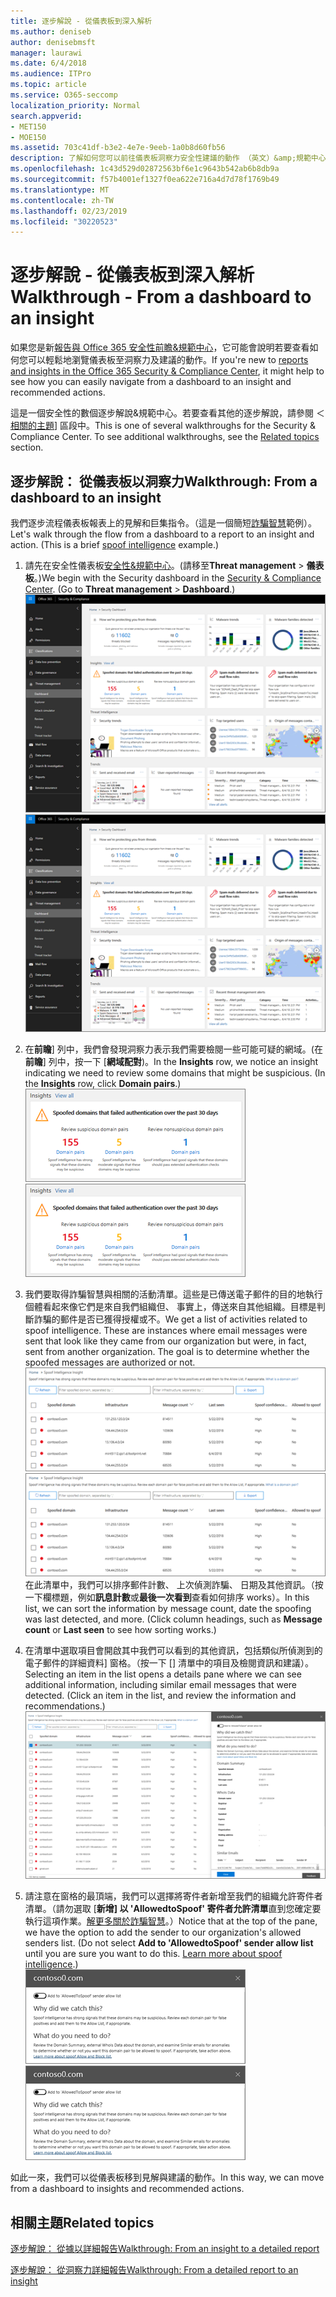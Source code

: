 ```yaml
---
title: 逐步解說 - 從儀表板到深入解析
ms.author: deniseb
author: denisebmsft
manager: laurawi
ms.date: 6/4/2018
ms.audience: ITPro
ms.topic: article
ms.service: O365-seccomp
localization_priority: Normal
search.appverid:
- MET150
- MOE150
ms.assetid: 703c41df-b3e2-4e7e-9eeb-1a0b8d60fb56
description: 了解如何您可以前往儀表板洞察力安全性建議的動作 （英文）&amp;規範中心。
ms.openlocfilehash: 1c43d529d02872563bf6e1c9643b542ab6b8db9a
ms.sourcegitcommit: f57b4001ef1327f0ea622e716a4d7d78f1769b49
ms.translationtype: MT
ms.contentlocale: zh-TW
ms.lasthandoff: 02/23/2019
ms.locfileid: "30220523"
---
```

# <a name="walkthrough---from-a-dashboard-to-an-insight"></a><span data-ttu-id="3963a-103">逐步解說 - 從儀表板到深入解析</span><span class="sxs-lookup"><span data-stu-id="3963a-103">Walkthrough - From a dashboard to an insight</span></span>

<span data-ttu-id="3963a-104">如果您是新[報告與 Office 365 安全性前瞻&amp;規範中心](reports-and-insights-in-security-and-compliance.md)，它可能會說明若要查看如何您可以輕鬆地瀏覽儀表板至洞察力及建議的動作。</span><span class="sxs-lookup"><span data-stu-id="3963a-104">If you're new to [reports and insights in the Office 365 Security &amp; Compliance Center](reports-and-insights-in-security-and-compliance.md), it might help to see how you can easily navigate from a dashboard to an insight and recommended actions.</span></span> 
  
<span data-ttu-id="3963a-p101">這是一個安全性的數個逐步解說&amp;規範中心。若要查看其他的逐步解說，請參閱 ＜[相關的主題](#related-topics)] 區段中。</span><span class="sxs-lookup"><span data-stu-id="3963a-p101">This is one of several walkthroughs for the Security &amp; Compliance Center. To see additional walkthroughs, see the [Related topics](#related-topics) section.</span></span> 
  
## <a name="walkthrough-from-a-dashboard-to-an-insight"></a><span data-ttu-id="3963a-107">逐步解說： 從儀表板以洞察力</span><span class="sxs-lookup"><span data-stu-id="3963a-107">Walkthrough: From a dashboard to an insight</span></span>

<span data-ttu-id="3963a-p102">我們逐步流程儀表板報表上的見解和巨集指令。（這是一個簡短[詐騙智慧](learn-about-spoof-intelligence.md)範例）。</span><span class="sxs-lookup"><span data-stu-id="3963a-p102">Let's walk through the flow from a dashboard to a report to an insight and action. (This is a brief [spoof intelligence](learn-about-spoof-intelligence.md) example.)</span></span> 
  
1. <span data-ttu-id="3963a-p103">請先在安全性儀表板[安全性&amp;規範中心](https://protection.office.com)。(請移至**Threat management** \> **儀表板**。)</span><span class="sxs-lookup"><span data-stu-id="3963a-p103">We begin with the Security dashboard in the [Security &amp; Compliance Center](https://protection.office.com). (Go to **Threat management** \> **Dashboard**.)</span></span><br><span data-ttu-id="3963a-112">![安全性&amp;規範中心選擇 Threat management\>儀表板](media/05a38660-eb13-4960-a266-11809c453d95.png)</span><span class="sxs-lookup"><span data-stu-id="3963a-112">![In the Security &amp; Compliance Center, choose Threat management \> Dashboard](media/05a38660-eb13-4960-a266-11809c453d95.png)</span></span><br>
  
2. <span data-ttu-id="3963a-p104">在**前瞻**] 列中，我們會發現洞察力表示我們需要檢閱一些可能可疑的網域。(在**前瞻**] 列中，按一下 [**網域配對**)。</span><span class="sxs-lookup"><span data-stu-id="3963a-p104">In the **Insights** row, we notice an insight indicating we need to review some domains that might be suspicious. (In the **Insights** row, click **Domain pairs**.)</span></span><br><span data-ttu-id="3963a-115">![前瞻列提及潛在詐騙的考量](media/dd1d0cb3-3201-45d7-b41d-18a0944fe85d.png)</span><span class="sxs-lookup"><span data-stu-id="3963a-115">![The Insights row mentions potential spoofing concerns](media/dd1d0cb3-3201-45d7-b41d-18a0944fe85d.png)</span></span><br>
  
3. <span data-ttu-id="3963a-p105">我們要取得詐騙智慧與相關的活動清單。這些是已傳送電子郵件的目的地執行個體看起來像它們是來自我們組織但、 事實上，傳送來自其他組織。目標是判斷詐騙的郵件是否已獲得授權或不。</span><span class="sxs-lookup"><span data-stu-id="3963a-p105">We get a list of activities related to spoof intelligence. These are instances where email messages were sent that look like they came from our organization but were, in fact, sent from another organization. The goal is to determine whether the spoofed messages are authorized or not.</span></span><br><span data-ttu-id="3963a-119">![詐騙智慧前瞻](media/a2e2b4fd-0c1e-499f-8401-cf3089da82fa.png)</span><span class="sxs-lookup"><span data-stu-id="3963a-119">![Spoof intelligence insights](media/a2e2b4fd-0c1e-499f-8401-cf3089da82fa.png)</span></span><br><span data-ttu-id="3963a-p106">在此清單中，我們可以排序郵件計數、 上次偵測詐騙、 日期及其他資訊。（按一下欄標題，例如**訊息計數**或**最後一次看到**查看如何排序 works）。</span><span class="sxs-lookup"><span data-stu-id="3963a-p106">In this list, we can sort the information by message count, date the spoofing was last detected, and more. (Click column headings, such as **Message count** or **Last seen** to see how sorting works.)</span></span> 
    
4. <span data-ttu-id="3963a-p107">在清單中選取項目會開啟其中我們可以看到的其他資訊，包括類似所偵測到的電子郵件的詳細資料] 窗格。（按一下 [] 清單中的項目及檢閱資訊和建議）。</span><span class="sxs-lookup"><span data-stu-id="3963a-p107">Selecting an item in the list opens a details pane where we can see additional information, including similar email messages that were detected. (Click an item in the list, and review the information and recommendations.)</span></span><br>![選取項目會開啟詳細資料窗格](media/7ad1faa5-6ca2-474e-a609-eb275e0a8e59.png)<br>
  
5. <span data-ttu-id="3963a-p108">請注意在窗格的最頂端，我們可以選擇將寄件者新增至我們的組織允許寄件者清單。（請勿選取 [**新增] 以 'AllowedtoSpoof' 寄件者允許清單**直到您確定要執行這項作業。[解更多關於詐騙智慧](learn-about-spoof-intelligence.md)。）</span><span class="sxs-lookup"><span data-stu-id="3963a-p108">Notice that at the top of the pane, we have the option to add the sender to our organization's allowed senders list. (Do not select **Add to 'AllowedtoSpoof' sender allow list** until you are sure you want to do this. [Learn more about spoof intelligence](learn-about-spoof-intelligence.md).)</span></span><br><span data-ttu-id="3963a-128">![您可以授權寄件者](media/caf0c20a-6047-486d-8060-5a229a3de49f.png)</span><span class="sxs-lookup"><span data-stu-id="3963a-128">![You can authorize a sender](media/caf0c20a-6047-486d-8060-5a229a3de49f.png)</span></span>
  
<span data-ttu-id="3963a-129">如此一來，我們可以從儀表板移到見解與建議的動作。</span><span class="sxs-lookup"><span data-stu-id="3963a-129">In this way, we can move from a dashboard to insights and recommended actions.</span></span>
  
## <a name="related-topics"></a><span data-ttu-id="3963a-130">相關主題</span><span class="sxs-lookup"><span data-stu-id="3963a-130">Related topics</span></span>

[<span data-ttu-id="3963a-131">逐步解說： 從據以詳細報告</span><span class="sxs-lookup"><span data-stu-id="3963a-131">Walkthrough: From an insight to a detailed report</span></span>](from-an-insight-to-a-detailed-report.md)
  
[<span data-ttu-id="3963a-132">逐步解說： 從洞察力詳細報告</span><span class="sxs-lookup"><span data-stu-id="3963a-132">Walkthrough: From a detailed report to an insight</span></span>](from-a-detailed-report-to-an-insight.md)
  

